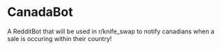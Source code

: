 # CanadaBot

A RedditBot that will be used in r/knife_swap to notify canadians when a sale is occuring within their country!
